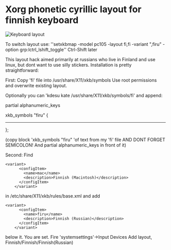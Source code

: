 # Xorg phonetic cyrillic layout for finnish keyboard

![Keyboard layout](https://github.com/sginne/finnish-russian-keyboard/blob/master/layout.png?raw=true )


To switch layout use: ''setxkbmap -model pc105 -layout fi,fi -variant ",firu"  -option grp:lctrl_lshift_toggle''
Ctrl-Shift later

This layout hack aimed primarily at russians who live in Finland and use linux, but dont want to use silly stickers.
Installation is pretty straightforward:

First: Copy 'fi' file into /usr/share/X11/xkb/symbols Use root permissions and overwrite existing layout.

Optionally you can 'kdesu kate /usr/share/X11/xkb/symbols/fi' and append:

  partial alphanumeric_keys
  
  xkb_symbols "firu" {
  
  ---      

  };

(copy block 'xkb_symbols "firu" 'of text from my 'fi' file AND DONT FORGET SEMICOLON! And partial alphanumeric_keys in front of it)

Second: Find


	<variant>
          <configItem>
            <name>mac</name>
            <description>Finnish (Macintosh)</description>
          </configItem>
        </variant>
        
in /etc/share/X11/xkb/rules/base.xml and add 

	<variant>
          <configItem>
            <name>firu</name>
            <description>Finnish (Russian)</description>
          </configItem>
        </variant>
below it.
You are set. Fire 'systemsettings'->Input Devices
Add layout, Finnish/Finnish/Finnish(Russian) 

